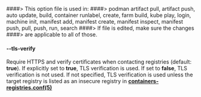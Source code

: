 ####> This option file is used in:
####>   podman artifact pull, artifact push, auto update, build, container runlabel, create, farm build, kube play, login, machine init, manifest add, manifest create, manifest inspect, manifest push, pull, push, run, search
####> If file is edited, make sure the changes
####> are applicable to all of those.
#### **--tls-verify**

Require HTTPS and verify certificates when contacting registries (default: **true**).
If explicitly set to **true**, TLS verification is used.
If set to **false**, TLS verification is not used.
If not specified, TLS verification is used unless the target registry
is listed as an insecure registry in **[containers-registries.conf(5)](https://github.com/containers/image/blob/main/docs/containers-registries.conf.5.md)**
